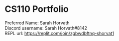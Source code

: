 # CS110 Portfolio
Preferred Name: Sarah Horvath  
Discord username: Sarah Horvath#8142  
REPL url: https://replit.com/join/zgbwdbftnq-shorvat1  

